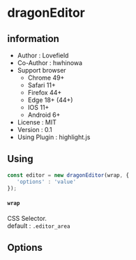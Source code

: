 # dragonEditor
## information
 - Author : Lovefield
 - Co-Author : hwhinowa
 - Support browser
    - Chrome 49+
    - Safari 11+
    - Firefox 44+
    - Edge 18+ (44+)
    - IOS 11+
    - Android 6+
 - License : MIT
 - Version : 0.1
 - Using Plugin : highlight.js

## Using
```js
const editor = new dragonEditor(wrap, {
   'options' : 'value'
});
```
#### `wrap`
CSS Selector.<br>
default : `.editor_area`

## Options
